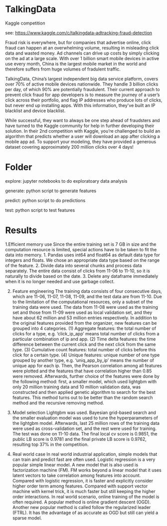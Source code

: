 # TalkingData
Kaggle competition 

see: https://www.kaggle.com/c/talkingdata-adtracking-fraud-detection

Fraud risk is everywhere, but for companies that advertise online, click fraud can happen at an overwhelming volume, resulting in misleading click data and wasted money. Ad channels can drive up costs by simply clicking on the ad at a large scale. With over 1 billion smart mobile devices in active use every month, China is the largest mobile market in the world and therefore suffers from huge volumes of fradulent traffic.

TalkingData, China’s largest independent big data service platform, covers over 70% of active mobile devices nationwide. They handle 3 billion clicks per day, of which 90% are potentially fraudulent. Their current approach to prevent click fraud for app developers is to measure the journey of a user’s click across their portfolio, and flag IP addresses who produce lots of clicks, but never end up installing apps. With this information, they've built an IP blacklist and device blacklist.

While successful, they want to always be one step ahead of fraudsters and have turned to the Kaggle community for help in further developing their solution. In their 2nd competition with Kaggle, you’re challenged to build an algorithm that predicts whether a user will download an app after clicking a mobile app ad. To support your modeling, they have provided a generous dataset covering approximately 200 million clicks over 4 days!

# Folder 
explore: jupyter notebooks to do exploratoary data analysis

generate: python script to generate features

predict: python script to do predictions

test: python script to test features

# Results

1.Efficient memory use
Since the entire training set is 7 GB in size and the computation resource is limited, special actions have to be taken to fit the data into memory. 1. Pandas uses int64 and float64 as default data type for integers and floats. We chose an appropriate data type based on the range of the feature. 2. Divide data into several chunks and process data separately. The entire data consist of clicks from 11-06 to 11-10, so it is naturally to divide based on the date. 3. Delete any dataframe immediately when it is no longer needed and use garbage collect. 

2. Feature engineering
The training data consists of four consecutive days, which are 11-06, 11-07, 11-08, 11-09, and the test data are from 11-10. Due to the limitation of the computational resources, only a subset of the training data were used. The data from 11-08 were used as the training set and those from 11-09 were used as local validation set, and they have about 62 million and 53 million entries respectively. 
In addition to the original features provided from the organizer, new features can be grouped into 4 categories. (1) Aggregate features: the total number of clicks for a type, e.g. ‘click_ip_app’ means total number of clicks from a particular combination of ip and app. (2) Time delta features: the time difference between the current click and the next click from the same type. (3) Cumulative count features: total number of clicks before this click for a certain type. (4) Unique features: unique number of one type grouped by another type, e.g. ‘uniq_app_by_ip’ means the number of unique app for each ip. 
Then, the Pearson correlation among all features were plotted and the features that have correlation higher than 0.85 were removed. Afterwards, further choice of the features were done by the following method: first, a smaller model, which used lightgbm with only 20 million training data and 10 million validation data, was constructed and then applied genetic algorithm to search for the best features. This method turns out to be better than the random search method and the recursive removing method. 

3. Model selection
Lightgbm was used. Bayesian grid-based search and the smaller evaluation model was used to tune the hyperparameters of the lightgbm model. Afterwards, last 25 million rows of the training data were used as cross-validation set, and the rest were used for training. The test was done on 11-10 data. The final local cv score is 0.9851, the public LB score is 0.9781 and the final private LB score is 0.9762, resulting top 37% in the competition.

4. Real world case
    In real world industrial application, simple models that can train and predict fast are often used. Logistic regression is a very popular simple linear model. A new model that is also used is factorization machine (FM). FM works beyond a linear model that it uses latent vectors to take correlation among features into account. Compared with logistic regression, it is faster and explicitly consider higher order term among features. Compared with support vector machine with kernel trick, it is much faster but still keeping the higher order interactions. In real world scenario, online training of the model is often required. A popular method is online gradient descent (OGD). Another new popular method is called follow the regularized leader (FTRL). It has the advantage of as accurate as OGD but still can yield a sparse model.
